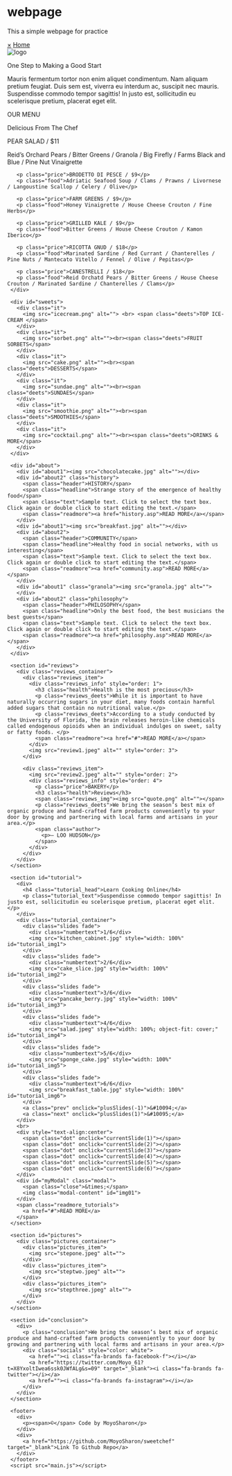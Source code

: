 # webpage
This a simple webpage for practice
<!DOCTYPE html> 
 <html lang="en"> 
  
 <head> 
   <meta charset="UTF-8"> 
   <meta http-equiv="X-UA-Compatible" content="IE=Edge"> 
   <meta name="viewport" content="width=device-width, initial-scale=1.0"> 
   <script src="https://kit.fontawesome.com/f743fcc815.js" crossorigin="anonymous"></script> 
   <link rel="stylesheet" href="https://fonts.googleapis.com/css?family=Tangerine|DM Serif Display|Pacifico|Raleway|Lora&effect=emboss"> 
   <title>SweetChef Organic Restaurant</title> 
  
   <!-- HTML --> 
  
  
   <!-- Custom Styles --> 
   <link rel="stylesheet" href="style.css"> 
 </head> 
  
 <body> 
   <div id="nav" class="sidenav"> 
     <a href="javascript:void(0)" class="closebtn" onclick="closeNav()">&times;</a> 
     <a href="home.asp">Home</a> 
   </div> 
   <div id="banner"> 
     <div id="navbar"> 
       <i class="fa-solid fa-bars fa-lg" onclick=openNav()></i> 
     </div> 
     <img src="logo.png" alt="logo" class="logo"> 
     <p class="motto">One Step to Making a Good Start</p> 
     <p class="info">Mauris fermentum tortor non enim aliquet condimentum. Nam aliquam pretium feugiat. Duis sem est, viverra eu interdum ac, suscipit nec mauris. Suspendisse commodo tempor sagittis! In justo est, sollicitudin eu scelerisque pretium, placerat eget elit.</p> 
     <div id="arrow"> 
       <i class='fas fa-play'></i> 
     </div> 
   </div> 
   <div id="menu"> 
     <div> 
       <p class="price">OUR MENU</p> 
       <p class="motto2">Delicious From The Chef</p> 
     </div> 
     <div> 
       <p class="price">PEAR SALAD / $11</p> 
       <p class="food">Reid’s Orchard Pears / Bitter Greens / Granola / Big Firefly / Farms Black and Blue / Pine Nut Vinaigrette</p> 
  
       <p class="price">BRODETTO DI PESCE / $9</p> 
       <p class="food">Adriatic Seafood Soup / Clams / Prawns / Livornese / Langoustine Scallop / Celery / Olive</p> 
  
       <p class="price">FARM GREENS / $9</p> 
       <p class="food">Honey Vinaigrette / House Cheese Crouton / Fine Herbs</p> 
  
       <p class="price">GRILLED KALE / $9</p> 
       <p class="food">Bitter Greens / House Cheese Crouton / Kamon Iberico</p> 
  
       <p class="price">RICOTTA GNUD / $18</p> 
       <p class="food">Marinated Sardine / Red Currant / Chanterelles / Pine Nuts / Mantecato Vitello / Fennel / Olive / Pepitas</p> 
  
       <p class="price">CANESTRELLI / $18</p> 
       <p class="food">Reid Orchatd Pears / Bitter Greens / House Cheese Crouton / Marinated Sardine / Chanterelles / Clams</p> 
     </div> 
  
     <div id="sweets"> 
       <div class="it"> 
         <img src="icecream.png" alt=""> <br> <span class="deets">TOP ICE-CREAM </span> 
       </div> 
       <div class="it"> 
         <img src="sorbet.png" alt=""><br><span class="deets">FRUIT SORBETS</span> 
       </div> 
       <div class="it"> 
         <img src="cake.png" alt=""><br><span class="deets">DESSERTS</span> 
       </div> 
       <div class="it"> 
         <img src="sundae.png" alt=""><br><span class="deets">SUNDAES</span> 
       </div> 
       <div class="it"> 
         <img src="smoothie.png" alt=""><br><span class="deets">SMOOTHIES</span> 
       </div> 
       <div class="it"> 
         <img src="cocktail.png" alt=""><br><span class="deets">DRINKS & MORE</span> 
       </div> 
     </div> 
  
     <div id="about"> 
       <div id="about1"><img src="chocolatecake.jpg" alt=""></div> 
       <div id="about2" class="history"> 
         <span class="header">HISTORY</span> 
         <span class="headline">Strange story of the emergence of healthy food</span> 
         <span class="text">Sample text. Click to select the text box. Click again or double click to start editing the text.</span> 
         <span class="readmore"><a href="history.asp">READ MORE</a></span> 
       </div> 
       <div id="about1"><img src="breakfast.jpg" alt=""></div> 
       <div id="about2"> 
         <span class="header">COMMUNITY</span> 
         <span class="headline">Healthy food in social networks, with us interesting</span> 
         <span class="text">Sample text. Click to select the text box. Click again or double click to start editing the text.</span> 
         <span class="readmore"><a href="community.asp">READ MORE</a></span> 
       </div> 
       <div id="about1" class="granola"><img src="granola.jpg" alt=""> 
       </div> 
       <div id="about2" class="philosophy"> 
         <span class="header">PHILOSOPHY</span> 
         <span class="headline">Only the best food, the best musicians the best guests</span> 
         <span class="text">Sample text. Click to select the text box. Click again or double click to start editing the text.</span> 
         <span class="readmore"><a href="philosophy.asp">READ MORE</a></span> 
       </div> 
     </div> 
  
     <section id="reviews"> 
       <div class="reviews_container"> 
         <div class="reviews_item"> 
           <div class="reviews_info" style="order: 1"> 
             <h3 class="health">Health is the most precious</h3> 
             <p class="reviews_deets">While it is important to have naturally occurring sugars in your diet, many foods contain harmful added sugars that contain no nutritional value.</p> 
             <p class="reviews_deets">According to a study conducted by the University of Florida, the brain releases heroin-like chemicals called endogenous opioids when an individual indulges on sweet, salty or fatty foods. </p> 
             <span class="readmore"><a href="#">READ MORE</a></span> 
           </div> 
           <img src="review1.jpeg" alt="" style="order: 3"> 
         </div> 
  
         <div class="reviews_item"> 
           <img src="review2.jpeg" alt="" style="order: 2"> 
           <div class="reviews_info" style="order: 4"> 
             <p class="price">BAKERY</p> 
             <h3 class="health">Reviews</h3> 
             <span class="reviews_img"><img src="quote.png" alt=""></span> 
             <p class="reviews_deets">We bring the season’s best mix of organic produce and hand-crafted farm products conveniently to your door by growing and partnering with local farms and artisans in your area.</p> 
             <span class="author"> 
               <p>– LOO HUDSON</p> 
             </span> 
           </div> 
         </div> 
       </div> 
     </section> 
  
     <section id="tutorial"> 
       <div> 
         <h4 class="tutorial_head">Learn Cooking Online</h4> 
         <p class="tutorial_text">Suspendisse commodo tempor sagittis! In justo est, sollicitudin eu scelerisque pretium, placerat eget elit.</p> 
       </div> 
       <div class="tutorial_container"> 
         <div class="slides fade"> 
           <div class="numbertext">1/6</div> 
           <img src="kitchen_cabinet.jpg" style="width: 100%" id="tutorial_img1"> 
         </div> 
         <div class="slides fade"> 
           <div class="numbertext">2/6</div> 
           <img src="cake_slice.jpg" style="width: 100%" id="tutorial_img2"> 
         </div> 
         <div class="slides fade"> 
           <div class="numbertext">3/6</div> 
           <img src="pancake_berry.jpg" style="width: 100%" id="tutorial_img3"> 
         </div> 
         <div class="slides fade"> 
           <div class="numbertext">4/6</div> 
           <img src="salad.jpeg" style="width: 100%; object-fit: cover;" id="tutorial_img4"> 
         </div> 
         <div class="slides fade"> 
           <div class="numbertext">5/6</div> 
           <img src="sponge_cake.jpg" style="width: 100%" id="tutorial_img5"> 
         </div> 
         <div class="slides fade"> 
           <div class="numbertext">6/6</div> 
           <img src="breakfast_table.jpg" style="width: 100%" id="tutorial_img6"> 
         </div> 
         <a class="prev" onclick="plusSlides(-1)">&#10094;</a> 
         <a class="next" onclick="plusSlides(1)">&#10095;</a> 
       </div> 
       <br> 
       <div style="text-align:center"> 
         <span class="dot" onclick="currentSlide(1)"></span> 
         <span class="dot" onclick="currentSlide(2)"></span> 
         <span class="dot" onclick="currentSlide(3)"></span> 
         <span class="dot" onclick="currentSlide(4)"></span> 
         <span class="dot" onclick="currentSlide(5)"></span> 
         <span class="dot" onclick="currentSlide(6)"></span> 
       </div> 
       <div id="myModal" class="modal"> 
         <span class="close">&times;</span> 
         <img class="modal-content" id="img01"> 
       </div> 
       <span class="readmore_tutorials"> 
         <a href="#">READ MORE</a> 
       </span> 
     </section> 
  
     <section id="pictures"> 
       <div class="pictures_container"> 
         <div class="pictures_item"> 
           <img src="stepone.jpeg" alt=""> 
         </div> 
         <div class="pictures_item"> 
           <img src="steptwo.jpeg" alt=""> 
         </div> 
         <div class="pictures_item"> 
           <img src="stepthree.jpeg" alt=""> 
         </div> 
       </div> 
     </section> 
  
     <section id="conclusion"> 
       <div> 
         <p class="conclusion">We bring the season’s best mix of organic produce and hand-crafted farm products conveniently to your door by growing and partnering with local farms and artisans in your area.</p> 
         <div class="socials" style="color: white"> 
           <a href=""><i class="fa-brands fa-facebook-f"></i></a> 
           <a href="https://twitter.com/Moyo_61?t=X8YxoltIwea6ssk0JWfALg&s=09" target="_blank"><i class="fa-brands fa-twitter"></i></a> 
           <a href=""><i class="fa-brands fa-instagram"></i></a> 
         </div> 
       </div> 
     </section> 
      
     <footer> 
       <div> 
         <p><span>©</span> Code by MoyoSharon</p> 
       </div> 
       <div> 
         <a href="https://github.com/MoyoSharon/sweetchef" target="_blank">Link To Github Repo</a> 
       </div> 
     </footer> 
     <script src="main.js"></script> 
 </body> 
  
 </html>
